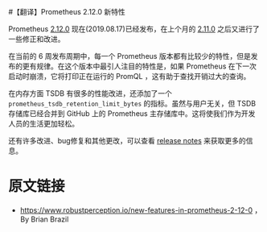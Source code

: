 #【翻译】Prometheus 2.12.0 新特性

Prometheus [2.12.0](https://github.com/prometheus/prometheus/releases/tag/v2.12.0) 现在(2019.08.17)已经发布，在上个月的 [2.11.0](http://erdong.site/Prometheus/New-Features/New-Features-in-Prometheus-2-11-0.html) 之后又进行了一些修正和改进。

在当前的 6 周发布周期中，每一个 Prometheus 版本都有比较少的特性，但是发布的更有规律。在这个版本中最引人注目的特性是，如果 Prometheus 在下一次启动时崩溃，它将打印正在运行的 PromQL ，这有助于查找开销过大的查询。

在内存方面 TSDB 有很多的性能改进，还添加了一个 `prometheus_tsdb_retention_limit_bytes` 的指标。虽然与用户无关，但 TSDB 存储库已经合并到 GitHub 上的  Prometheus 主存储库中。这将使我们作为开发人员的生活更加轻松。


还有许多改进、bug修复和其他更改，可以查看 [release notes](https://github.com/prometheus/prometheus/releases/tag/v2.12.0) 来获取更多的信息。

# 原文链接

* https://www.robustperception.io/new-features-in-prometheus-2-12-0 ， By Brian Brazil